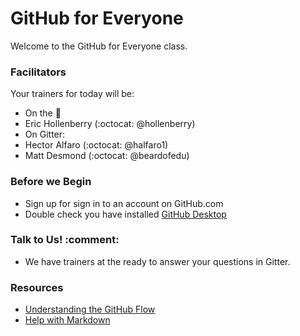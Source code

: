 # GitHub for Everyone

Welcome to the GitHub for Everyone class. 

### Facilitators

Your trainers for today will be:

- On the :microphone: 
 - Eric Hollenberry (:octocat: @hollenberry)
- On Gitter: 
 - Hector Alfaro (:octocat: @halfaro1)
 - Matt Desmond (:octocat: @beardofedu)

### Before we Begin

- Sign up for sign in to an account on GitHub.com
- Double check you have installed [GitHub Desktop](https://desktop.github.com/)

### Talk to Us! :comment:

- We have trainers at the ready to answer your questions in Gitter. 

### Resources

- [Understanding the GitHub Flow](https://guides.github.com/introduction/flow/)
- [Help with Markdown](https://guides.github.com/features/mastering-markdown/)
